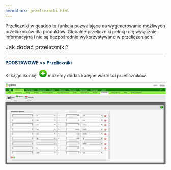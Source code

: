 ```yaml
---
permalink: przeliczniki.html
---
```

Przeliczniki w qcadoo to funkcja pozwalająca na wygenerowanie możliwych przeliczników dla produktów. Globalne przeliczniki pełnią rolę wyłącznie informacyjną i nie są bezpośrednio wykorzystywane w przeliczeniach.  

<font size="4">Jak dodać przeliczniki?</font>

* * *

<font color="#073763"><b>PODSTAWOWE &gt;&gt; Przeliczniki</b></font>

Klikając ikonkę&nbsp; ![](/images/newIcon24.png)&nbsp;możemy dodać kolejne wartości przeliczników.

[![](/images/Przeliczniki.png)](/images/Przeliczniki.png)

